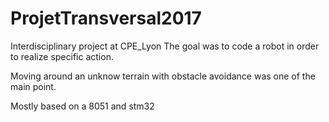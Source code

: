 # ProjetTransversal2017

Interdisciplinary project at CPE_Lyon
The goal was to code a robot in order to realize specific action. 

Moving around an unknow terrain with obstacle avoidance was one of the main point.

Mostly based on a 8051 and stm32
